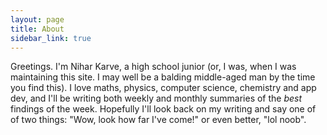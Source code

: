```yaml
---
layout: page
title: About
sidebar_link: true
---
```


Greetings. I'm Nihar Karve, a high school junior (or, I was, when I was maintaining this site. I may well be a balding middle-aged man by the time you find this). I love maths, physics, computer science, chemistry and app dev, and I'll be writing both weekly and monthly summaries of the _best_ findings of the week. Hopefully I'll look back on my writing and say one of of two things: "Wow, look how far I've come!" or even better, "lol noob".
